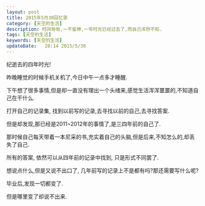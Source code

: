 ```yaml
---  
layout: post
title: 2015年5月30回忆录 
category: [天空的生活]
description: 时间匆匆,一不留神,一年时光已经过去了,而自己浑然不知.   
tags: [天空的生活]
keywords: [天空的生活]
updateDate:   20:14 2015/5/30
---
```



纪逝去的四年时光!  


昨晚睡觉的时候手机关机了,今日中午一点多才睡醒. 

下午想了很多事情,但是却一直没有理出一个头绪来,感觉生活浑浑噩噩的,不知道自己在干什么.  


打开自己的记录集, 找到以前写的记录,去寻找以前的自己,去寻找答案.  

但是却发现,那已经是2011~2012年的事情了,是三四年前的自己了.  

那时候自己每天带着一本尼采的书,充实着自己的头脑,但是后来,不知怎么的,却丢失了自己.  


所有的答案, 依然可以从四年前的记录中找到, 只是形式不同罢了.  

想说点什么,但是又说不出口了, 几年前写的记录上不是都有吗?那还需要写什么呢?  


毕业后,发现一切都变了.  

但是哪里变了却说不出来.  











